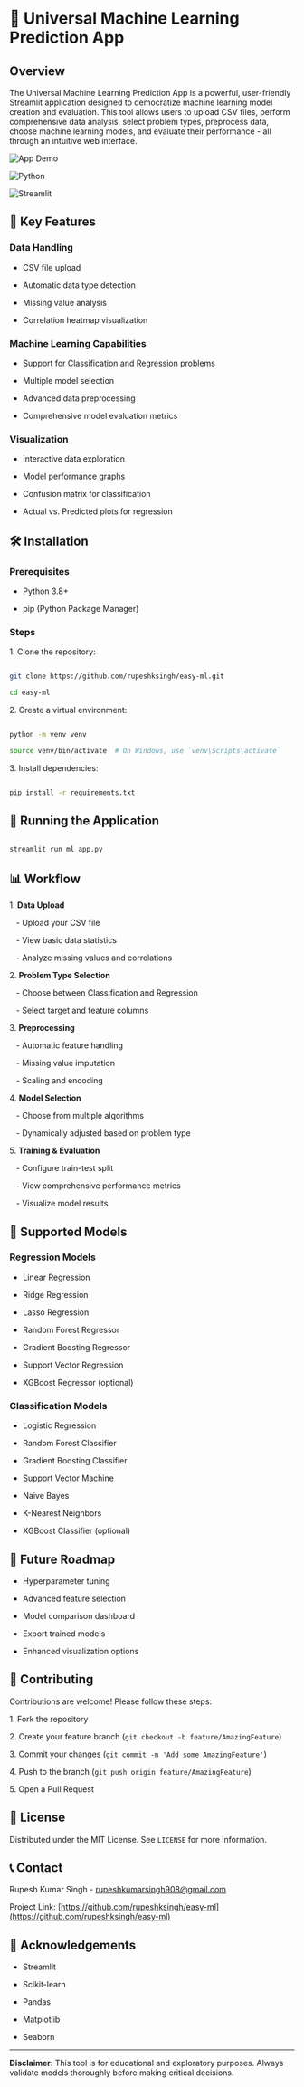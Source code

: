 # 🚀 Universal Machine Learning Prediction App

## Overview

The Universal Machine Learning Prediction App is a powerful, user-friendly Streamlit application designed to democratize machine learning model creation and evaluation. This tool allows users to upload CSV files, perform comprehensive data analysis, select problem types, preprocess data, choose machine learning models, and evaluate their performance - all through an intuitive web interface.

![App Demo]([https://img.shields.io/badge/App-Demo-blue]((https://easy-ml-el2w4ohaltdlufuznfwovq.streamlit.app/)))

![Python](https://img.shields.io/badge/Python-3.8+-green)

![Streamlit](https://img.shields.io/badge/Streamlit-1.29.0-red)

## 🌟 Key Features

### Data Handling

- CSV file upload

- Automatic data type detection

- Missing value analysis

- Correlation heatmap visualization

### Machine Learning Capabilities

- Support for Classification and Regression problems

- Multiple model selection

- Advanced data preprocessing

- Comprehensive model evaluation metrics

### Visualization

- Interactive data exploration

- Model performance graphs

- Confusion matrix for classification

- Actual vs. Predicted plots for regression

## 🛠 Installation

### Prerequisites

- Python 3.8+

- pip (Python Package Manager)

### Steps

1\. Clone the repository:

```bash

git clone https://github.com/rupeshksingh/easy-ml.git

cd easy-ml

```

2\. Create a virtual environment:

```bash

python -m venv venv

source venv/bin/activate  # On Windows, use `venv\Scripts\activate`

```

3\. Install dependencies:

```bash

pip install -r requirements.txt

```

## 🚀 Running the Application

```bash

streamlit run ml_app.py

```

## 📊 Workflow

1\. **Data Upload**

   - Upload your CSV file

   - View basic data statistics

   - Analyze missing values and correlations

2\. **Problem Type Selection**

   - Choose between Classification and Regression

   - Select target and feature columns

3\. **Preprocessing**

   - Automatic feature handling

   - Missing value imputation

   - Scaling and encoding

4\. **Model Selection**

   - Choose from multiple algorithms

   - Dynamically adjusted based on problem type

5\. **Training & Evaluation**

   - Configure train-test split

   - View comprehensive performance metrics

   - Visualize model results

## 🔬 Supported Models

### Regression Models

- Linear Regression

- Ridge Regression

- Lasso Regression

- Random Forest Regressor

- Gradient Boosting Regressor

- Support Vector Regression

- XGBoost Regressor (optional)

### Classification Models

- Logistic Regression

- Random Forest Classifier

- Gradient Boosting Classifier

- Support Vector Machine

- Naive Bayes

- K-Nearest Neighbors

- XGBoost Classifier (optional)

## 🔮 Future Roadmap

- Hyperparameter tuning

- Advanced feature selection

- Model comparison dashboard

- Export trained models

- Enhanced visualization options

## 🤝 Contributing

Contributions are welcome! Please follow these steps:

1\. Fork the repository

2\. Create your feature branch (`git checkout -b feature/AmazingFeature`)

3\. Commit your changes (`git commit -m 'Add some AmazingFeature'`)

4\. Push to the branch (`git push origin feature/AmazingFeature`)

5\. Open a Pull Request

## 📜 License

Distributed under the MIT License. See `LICENSE` for more information.

## 📞 Contact

Rupesh Kumar Singh - rupeshkumarsingh908@gmail.com

Project Link: [https://github.com/rupeshksingh/easy-ml](https://github.com/rupeshksingh/easy-ml)

## 🙏 Acknowledgements

- Streamlit

- Scikit-learn

- Pandas

- Matplotlib

- Seaborn

---

**Disclaimer**: This tool is for educational and exploratory purposes. Always validate models thoroughly before making critical decisions.
